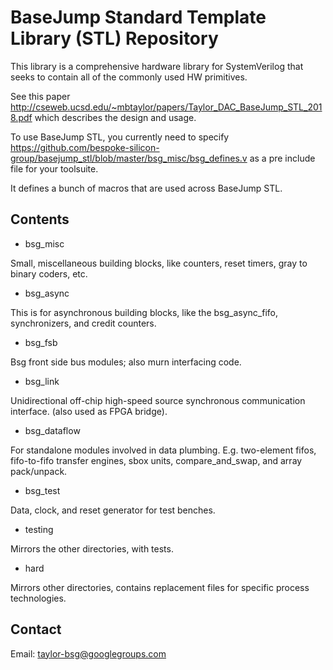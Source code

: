 # BaseJump Standard Template Library (STL) Repository

This library is a comprehensive hardware library for SystemVerilog that seeks to
contain all of the commonly used HW primitives. 

See this paper http://cseweb.ucsd.edu/~mbtaylor/papers/Taylor_DAC_BaseJump_STL_2018.pdf
which describes the design and usage.

To use BaseJump STL, you currently need to specify https://github.com/bespoke-silicon-group/basejump_stl/blob/master/bsg_misc/bsg_defines.v as a pre include file for your toolsuite.

It defines a bunch of macros that are used across BaseJump STL.

## Contents

* bsg_misc

Small, miscellaneous building blocks, like counters, reset timers, gray to binary coders, etc.

* bsg_async

This is for asynchronous building blocks, like the bsg_async_fifo, synchronizers, and credit counters.

* bsg_fsb

Bsg front side bus modules; also murn interfacing code.

* bsg_link

Unidirectional off-chip high-speed source synchronous communication interface. (also used as FPGA bridge).
 
* bsg_dataflow

For standalone modules involved in data plumbing. E.g. two-element fifos, fifo-to-fifo transfer engines,
sbox units, compare_and_swap, and array pack/unpack.

* bsg_test

Data, clock, and reset generator for test benches.

* testing

Mirrors the other directories, with tests.

* hard

Mirrors other directories, contains replacement files for specific process technologies.

## Contact

Email: taylor-bsg@googlegroups.com
